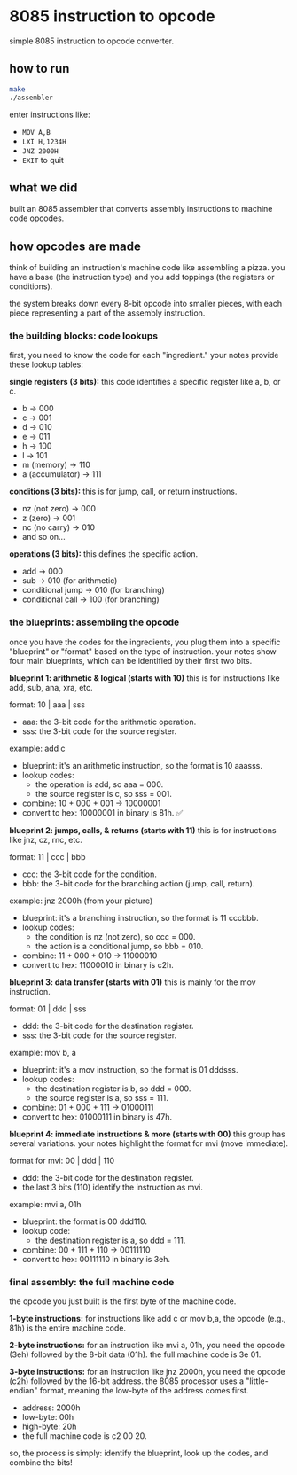 # 8085 instruction to opcode

simple 8085 instruction to opcode converter.

## how to run

```bash
make
./assembler
```

enter instructions like:
- `MOV A,B`
- `LXI H,1234H` 
- `JNZ 2000H`
- `EXIT` to quit

## what we did

built an 8085 assembler that converts assembly instructions to machine code opcodes.

## how opcodes are made

think of building an instruction's machine code like assembling a pizza. you have a base (the instruction type) and you add toppings (the registers or conditions).

the system breaks down every 8-bit opcode into smaller pieces, with each piece representing a part of the assembly instruction.

### the building blocks: code lookups

first, you need to know the code for each "ingredient." your notes provide these lookup tables:

**single registers (3 bits):** this code identifies a specific register like a, b, or c.

- b → 000
- c → 001
- d → 010
- e → 011
- h → 100
- l → 101
- m (memory) → 110
- a (accumulator) → 111

**conditions (3 bits):** this is for jump, call, or return instructions.

- nz (not zero) → 000
- z (zero) → 001
- nc (no carry) → 010
- and so on...

**operations (3 bits):** this defines the specific action.

- add → 000
- sub → 010 (for arithmetic)
- conditional jump → 010 (for branching)
- conditional call → 100 (for branching)

### the blueprints: assembling the opcode

once you have the codes for the ingredients, you plug them into a specific "blueprint" or "format" based on the type of instruction. your notes show four main blueprints, which can be identified by their first two bits.

**blueprint 1: arithmetic & logical (starts with 10)**
this is for instructions like add, sub, ana, xra, etc.

format: 10 | aaa | sss

- aaa: the 3-bit code for the arithmetic operation.
- sss: the 3-bit code for the source register.

example: add c
- blueprint: it's an arithmetic instruction, so the format is 10 aaasss.
- lookup codes:
  - the operation is add, so aaa = 000.
  - the source register is c, so sss = 001.
- combine: 10 + 000 + 001 → 10000001
- convert to hex: 10000001 in binary is 81h. ✅

**blueprint 2: jumps, calls, & returns (starts with 11)**
this is for instructions like jnz, cz, rnc, etc.

format: 11 | ccc | bbb

- ccc: the 3-bit code for the condition.
- bbb: the 3-bit code for the branching action (jump, call, return).

example: jnz 2000h (from your picture)
- blueprint: it's a branching instruction, so the format is 11 cccbbb.
- lookup codes:
  - the condition is nz (not zero), so ccc = 000.
  - the action is a conditional jump, so bbb = 010.
- combine: 11 + 000 + 010 → 11000010
- convert to hex: 11000010 in binary is c2h. 

**blueprint 3: data transfer (starts with 01)**
this is mainly for the mov instruction.

format: 01 | ddd | sss

- ddd: the 3-bit code for the destination register.
- sss: the 3-bit code for the source register.

example: mov b, a
- blueprint: it's a mov instruction, so the format is 01 dddsss.
- lookup codes:
  - the destination register is b, so ddd = 000.
  - the source register is a, so sss = 111.
- combine: 01 + 000 + 111 → 01000111
- convert to hex: 01000111 in binary is 47h. 

**blueprint 4: immediate instructions & more (starts with 00)**
this group has several variations. your notes highlight the format for mvi (move immediate).

format for mvi: 00 | ddd | 110

- ddd: the 3-bit code for the destination register.
- the last 3 bits (110) identify the instruction as mvi.

example: mvi a, 01h
- blueprint: the format is 00 ddd110.
- lookup code:
  - the destination register is a, so ddd = 111.
- combine: 00 + 111 + 110 → 00111110
- convert to hex: 00111110 in binary is 3eh. 

### final assembly: the full machine code

the opcode you just built is the first byte of the machine code.

**1-byte instructions:** for instructions like add c or mov b,a, the opcode (e.g., 81h) is the entire machine code.

**2-byte instructions:** for an instruction like mvi a, 01h, you need the opcode (3eh) followed by the 8-bit data (01h). the full machine code is 3e 01.

**3-byte instructions:** for an instruction like jnz 2000h, you need the opcode (c2h) followed by the 16-bit address. the 8085 processor uses a "little-endian" format, meaning the low-byte of the address comes first.

- address: 2000h
- low-byte: 00h
- high-byte: 20h
- the full machine code is c2 00 20.

so, the process is simply: identify the blueprint, look up the codes, and combine the bits!
